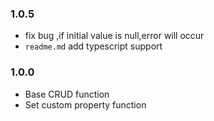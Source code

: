 ### 1.0.5

- fix bug ,if initial value is null,error will occur
- `readme.md` add typescript support

### 1.0.0

- Base CRUD function
- Set custom property function
